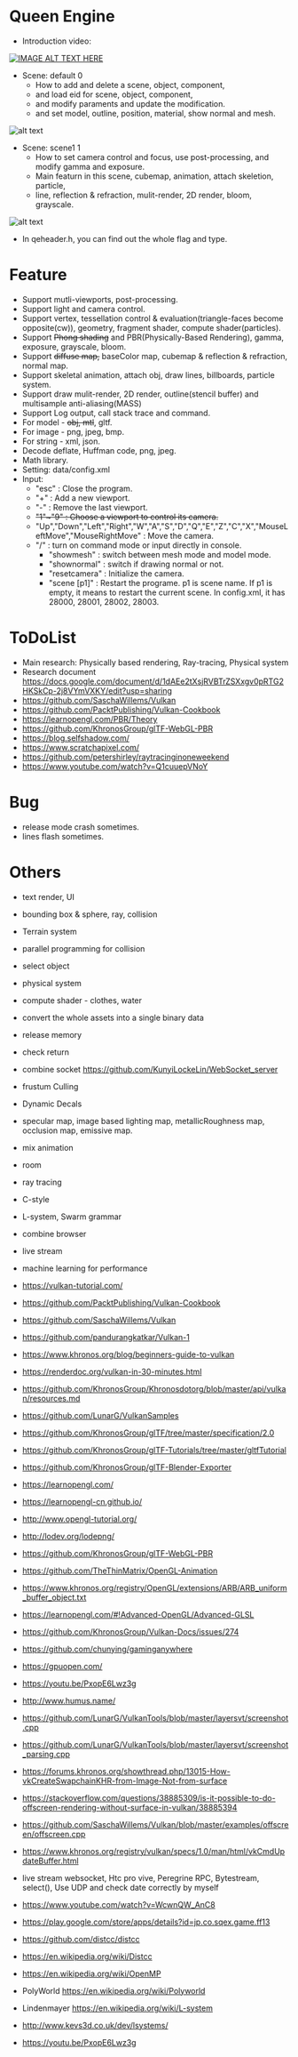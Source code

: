 # Queen Engine

  - Introduction video:

[![IMAGE ALT TEXT HERE](http://img.youtube.com/vi/lYOUqqthTN8/0.jpg)](https://youtu.be/lYOUqqthTN8)

  - Scene: default 0
    - How to add and delete a scene, object, component,
    - and load eid for scene, object, component, 
    - and modify paraments and update the modification.
    - and set model, outline, position, material, show normal and mesh.

  ![alt text](https://github.com/KunyiLockeLin/QueenEngine_Vulkan/blob/master/sample01.gif)
  
  - Scene: scene1 1
    - How to set camera control and focus, use post-processing, and modify gamma and exposure.
    - Main featurn in this scene, cubemap, animation, attach skeletion, particle,
    - line, reflection & refraction, mulit-render, 2D render, bloom, grayscale.

  ![alt text](https://github.com/KunyiLockeLin/QueenEngine_Vulkan/blob/master/sample02.gif)
  
  - In qeheader.h, you can find out the whole flag and type.

# Feature
  - Support mutli-viewports, post-processing.
  - Support light and camera control.
  - Support vertex, tessellation control & evaluation(triangle-faces become opposite(cw)), geometry, fragment shader, compute shader(particles).
  - Support ~~Phong shading~~ and PBR(Physically-Based Rendering), gamma, exposure, grayscale, bloom.     
  - Support ~~diffuse map,~~ baseColor map, cubemap & reflection & refraction, normal map.
  - Support skeletal animation, attach obj, draw lines, billboards, particle system.
  - Support draw mulit-render, 2D render, outline(stencil buffer) and multisample anti-aliasing(MASS)
  - Support Log output, call stack trace and command.
  - For model  - ~~obj, mtl~~, gltf.
  - For image  - png, jpeg, bmp.
  - For string - xml, json.
  - Decode deflate, Huffman code, png, jpeg.
  - Math library.
  - Setting: data/config.xml
  - Input:
    - "esc" : Close the program.
    - "+" : Add a new viewport.
    - "-" : Remove the last viewport.
    - ~~"1"~"9" : Choose a viewport to control its camera.~~
    - "Up","Down","Left","Right","W","A","S","D","Q","E","Z","C","X","MouseLeftMove","MouseRightMove" : Move the camera.
    - "/" : turn on command mode or input directly in console.
      - "showmesh" : switch between mesh mode and model mode.
      - "shownormal" : switch if drawing normal or not.
      - "resetcamera" : Initialize the camera.
      - "scene [p1]" : Restart the programe. p1 is scene name. If p1 is empty, it means to restart the current scene. In config.xml, it has 28000, 28001, 28002, 28003.

# ToDoList
  - Main research: Physically based rendering, Ray-tracing, Physical system
  - Research document https://docs.google.com/document/d/1dAEe2tXsjRVBTrZSXxgv0pRTG2HKSkCp-2j8VYmVXKY/edit?usp=sharing
  - https://github.com/SaschaWillems/Vulkan
  - https://github.com/PacktPublishing/Vulkan-Cookbook
  - https://learnopengl.com/PBR/Theory
  - https://github.com/KhronosGroup/glTF-WebGL-PBR
  - https://blog.selfshadow.com/
  - https://www.scratchapixel.com/
  - https://github.com/petershirley/raytracinginoneweekend
  - https://www.youtube.com/watch?v=Q1cuuepVNoY
  
# Bug
  - release mode crash sometimes.
  - lines flash sometimes.
  
# Others
  - text render, UI 
  - bounding box & sphere, ray, collision
  - Terrain system
  - parallel programming for collision
  - select object
  - physical system
  - compute shader - clothes, water
  - convert the whole assets into a single binary data
  - release memory
  - check return
  - combine socket https://github.com/KunyiLockeLin/WebSocket_server
  - frustum Culling
  - Dynamic Decals
  - specular map, image based lighting map, metallicRoughness map, occlusion map, emissive map.
  - mix animation
  - room
  - ray tracing
  - C-style
  - L-system, Swarm grammar
  - combine browser
  - live stream
  - machine learning for performance
  - https://vulkan-tutorial.com/
  - https://github.com/PacktPublishing/Vulkan-Cookbook
  - https://github.com/SaschaWillems/Vulkan
  - https://github.com/pandurangkatkar/Vulkan-1
  - https://www.khronos.org/blog/beginners-guide-to-vulkan
  - https://renderdoc.org/vulkan-in-30-minutes.html
  - https://github.com/KhronosGroup/Khronosdotorg/blob/master/api/vulkan/resources.md
  - https://github.com/LunarG/VulkanSamples
  - https://github.com/KhronosGroup/glTF/tree/master/specification/2.0
  - https://github.com/KhronosGroup/glTF-Tutorials/tree/master/gltfTutorial
  - https://github.com/KhronosGroup/glTF-Blender-Exporter
  - https://learnopengl.com/
  - https://learnopengl-cn.github.io/
  - http://www.opengl-tutorial.org/
  - http://lodev.org/lodepng/
  - https://github.com/KhronosGroup/glTF-WebGL-PBR
  - https://github.com/TheThinMatrix/OpenGL-Animation
  - https://www.khronos.org/registry/OpenGL/extensions/ARB/ARB_uniform_buffer_object.txt
  - https://learnopengl.com/#!Advanced-OpenGL/Advanced-GLSL
  - https://github.com/KhronosGroup/Vulkan-Docs/issues/274
  - https://github.com/chunying/gaminganywhere
  - https://gpuopen.com/
  - https://youtu.be/PxopE6Lwz3g
  - http://www.humus.name/
  
  - https://github.com/LunarG/VulkanTools/blob/master/layersvt/screenshot.cpp
  - https://github.com/LunarG/VulkanTools/blob/master/layersvt/screenshot_parsing.cpp
  - https://forums.khronos.org/showthread.php/13015-How-vkCreateSwapchainKHR-from-Image-Not-from-surface
  - https://stackoverflow.com/questions/38885309/is-it-possible-to-do-offscreen-rendering-without-surface-in-vulkan/38885394
  - https://github.com/SaschaWillems/Vulkan/blob/master/examples/offscreen/offscreen.cpp
  - https://www.khronos.org/registry/vulkan/specs/1.0/man/html/vkCmdUpdateBuffer.html

  - live stream websocket, Htc pro vive, Peregrine RPC, Bytestream, select(), Use UDP and check date correctly by myself
  - https://www.youtube.com/watch?v=WcwnQW_AnC8
  - https://play.google.com/store/apps/details?id=jp.co.sqex.game.ff13

  - https://github.com/distcc/distcc
  - https://en.wikipedia.org/wiki/Distcc
  - https://en.wikipedia.org/wiki/OpenMP

  - PolyWorld https://en.wikipedia.org/wiki/Polyworld
  - Lindenmayer https://en.wikipedia.org/wiki/L-system
  - http://www.kevs3d.co.uk/dev/lsystems/
  - https://youtu.be/PxopE6Lwz3g
